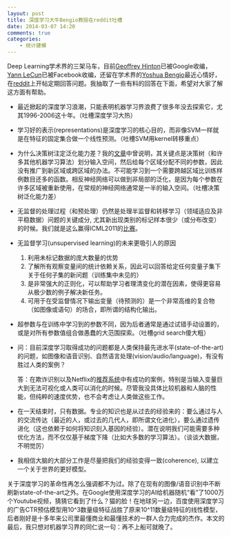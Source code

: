 ```yaml
---
layout: post
title: 深度学习大牛Bengio教授在reddit吐槽
date: 2014-03-07 14:20
comments: true
categories: 
    - 统计建模
---
```


Deep Learning学术界的三架马车，目前[Geoffrey Hinton](https://www.cs.toronto.edu/~hinton/‎)已被Google收编，[Yann LeCun](http://yann.lecun.com/)已被Facebook收编，还留在学术界的[Yoshua Bengio](http://www.iro.umontreal.ca/~bengioy/yoshua_en/index.html)最近心情好，在[reddit](http://www.reddit.com/r/MachineLearning/comments/1ysry1/ama_yoshua_bengio/)上开帖定期回答问题。我抽取了一些有料的回答在下面，希望对大家了解这方面有帮助。

* 最近掀起的深度学习浪潮，只能表明机器学习界浪费了很多年没去探索它，尤其1996-2006这十年。（吐槽深度学习大热）

* 学习好的表示(representations)是深度学习的核心目的，而非像SVM一样就是在特征的固定集合做一个线性预测。（吐槽SVM用kernel转移重点）

* 为什么决策树注定泛化能力差？我的[文章](http://www.iro.umontreal.ca/~lisa/pointeurs/bengio+al-decisiontrees-2010.pdf)中曾说明，其关键点是决策树（和许多其他机器学习算法）划分输入空间，然后给每个区域分配不同的参数，因此没有推广到新区域或跨区域的办法。不可能学习到一个需要跨越区域比训练样例数目还多的函数。相反神经网络可以做到非局部的泛化，是因为每个参数在许多区域被重新使用，在常规的神经网络通常是一半的输入空间。（吐槽决策树泛化能力差）

* 无监督的处理过程（和预处理）仍然是处理半监督和转移学习（领域适应及非平稳数据）问题的关键成分, 尤其新出现类别的标记样本很少（或分布改变）的时候。我们就是这么赢得ICML2011的[比赛](http://www.causality.inf.ethz.ch/unsupervised-learning.php)。 

*    无监督学习(unsupervised learning)的未来更吸引人的原因

     1. 利用未标记数据的庞大数量的优势
     2. 了解所有观察变量间的统计依赖关系，因此可以回答给定任何变量子集下关于任何子集的新问题（训练集中未见的）
     3. 是非常强大的正则化，可以帮助学习者理清变化的潜在因素，使得更容易从极少数的例子解决新任务。
     4. 可用于在受监督情况下输出变量（待预测的）是一个非常高维的复合物（如图像或语句）的场合，即所谓的结构化输出。 

* 超参数与在训练中学习到的参数不同，因为后者通常是通过试错手动设置的，或是对所有参数值组合做愚蠢的大范围探索。（吐槽grid search傻大粗）


*   问：目前深度学习取得成功的问题都是人类保持最先进水平(state-of-the-art)的问题，如图像和语音识别、自然语言处理(vision/audio/language)，有没有胜过人类的案例？
 
    答：在欺诈识别以及Netflix的[推荐系统](http://techblog.netflix.com/2014/02/distributed-neural-networks-with-gpus.html)中有成功的案例，特别是当输入变量巨大到无法可视化或人类可以消化的时候。尽管我没具体比较机器和人脑的性能，但纯粹的速度优势，也不会考虑让人类做这些工作。

* 在一天结束时，只有数据。专业的知识也是从过去的经验来的：要么通过与人的交流传达（最近的人，或过去的几代人，即所谓文化进化），要么通过遗传进化（这也依赖于如何将知识刻入基因的经验）。潜在说明我们可能需要多种优化方法，而不仅仅基于梯度下降（比如大多数的学习算法）。（谈谈大数据，不明觉厉）

* 我相信大脑的大部分工作是尽量把我们的经验变得一致(coherence), 以建立一个关于世界的更好模型。

关于深度学习的革命性再怎么强调都不为过。除了在现有的图像/语音识别中不断刷新state-of-the-art之外。在Google使用深度学习的AI给机器随机“看”了1000万个Youtube视频，猜猜它看到了什么？猫的脸！在地球另一边，百度使用深度学习的广告CTR预估模型用10^3数量级特征战胜了原来10^11数量级特征的线性模型，后者刚好是十多年来公司里最懂商业和最懂技术的一群人合力完成的杰作。本文的最后，我只想对机器学习界的同仁说一句：再不上船可就晚了。